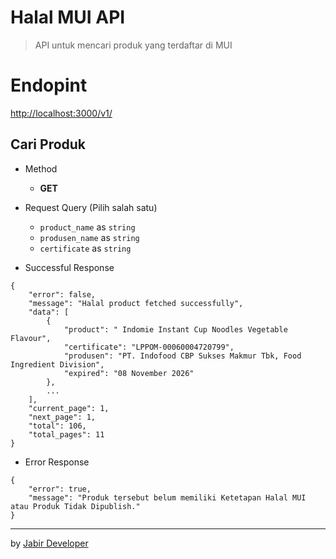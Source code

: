 # Halal MUI API

> API untuk mencari produk yang terdaftar di MUI

# Endopint

[http://localhost:3000/v1/](http://localhost:3000/v1/ "Endpoint Halal MUI")

## Cari Produk

* Method

  * **GET**
* Request Query (Pilih salah satu)

  * `product_name` as `string`
  * `produsen_name` as `string`
  * `certificate` as `string`
* Successful Response

```
{
    "error": false,
    "message": "Halal product fetched successfully",
    "data": [
        {
            "product": " Indomie Instant Cup Noodles Vegetable Flavour",
            "certificate": "LPPOM-00060004720799",
            "produsen": "PT. Indofood CBP Sukses Makmur Tbk, Food Ingredient Division",
            "expired": "08 November 2026"
        },
        ...
    ],
    "current_page": 1,
    "next_page": 1,
    "total": 106,
    "total_pages": 11
}
```

* Error Response

```
{
    "error": true,
    "message": "Produk tersebut belum memiliki Ketetapan Halal MUI atau Produk Tidak Dipublish."
}
```

---

by [Jabir Developer](https://youtube.com/@JabirDeveloper/)

